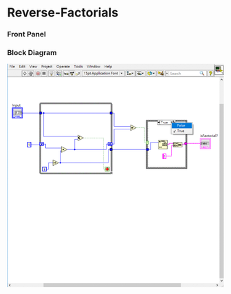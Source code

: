 # Reverse-Factorials
### Front Panel


### Block Diagram
![Block Diagram](https://github.com/Offliners/LabVIEW_projects/blob/master/Easy/Reverse-Factorials/Reverse-Factorials%20Block%20Diagram.gif)
